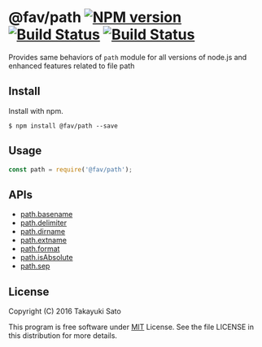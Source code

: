 @fav/path [![NPM version][npm-image]][npm-url] [![Build Status][travis-image]][travis-url] [![Build Status][appveyor-image]][appveyor-url]
=======

Provides same behaviors of `path` module for all versions of node.js and enhanced features related to file path

Install
-------

Install with npm.

```
$ npm install @fav/path --save
```

Usage
-----

```js
const path = require('@fav/path');
```

APIs
----

* [path.basename](./lib/basename/README.md)
* [path.delimiter](./doc/API.md/#delimiter)
* [path.dirname](./lib/dirname/README.md)
* [path.extname](./lib/extname/README.md)
* [path.format](./lib/format/README.md)
* [path.isAbsolute](./lib/format/README.md)
* [path.sep](./doc/API.md#sep)


License
-------

Copyright (C) 2016 Takayuki Sato

This program is free software under [MIT][mit-url] License.
See the file LICENSE in this distribution for more details.

[travis-image]: https://travis-ci.org/sttk/fav-path.svg?branch=master
[travis-url]: https://travis-ci.org/sttk/fav-path
[appveyor-image]: https://ci.appveyor.com/api/projects/status/github/sttk/fav-path?branch=master&svn=true
[appveyor-url]: https://ci.appveyor.com/project/sttk/fav-path
[npm-image]: http://img.shields.io/badge/npm-v0.3.0-blue.svg
[npm-url]: https://www.npmjs.org/package/@fav/path/
[mit-url]: https://opensource.org/licenses/MIT
